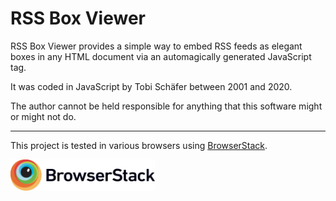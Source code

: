 RSS Box Viewer
==============

RSS Box Viewer provides a simple way to embed RSS feeds as elegant boxes in any HTML document via an automagically generated JavaScript tag.

It was coded in JavaScript by Tobi Schäfer between 2001 and 2020.

The author cannot be held responsible for anything that this software might or might not do.

---

This project is tested in various browsers using [BrowserStack](https://www.browserstack.com).

<a href='https://www.browserstack.com'><img height=50 src='Browserstack-logo.svg'></a>

